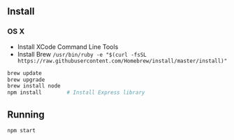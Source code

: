 
## Install

### OS X

* Install XCode Command Line Tools
* Install Brew `/usr/bin/ruby -e "$(curl -fsSL https://raw.githubusercontent.com/Homebrew/install/master/install)"`

```bash
brew update
brew upgrade
brew install node
npm install        # Install Express library
```

## Running

```bash
npm start
```
